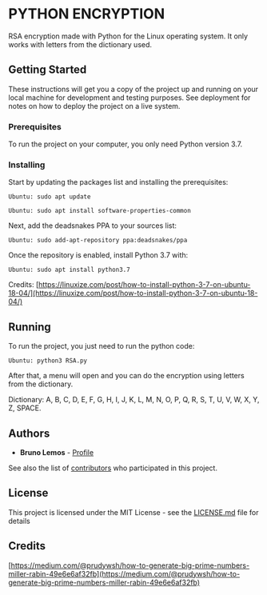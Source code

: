 # PYTHON ENCRYPTION

RSA encryption made with Python for the Linux operating system.
It only works with letters from the dictionary used.

## Getting Started

These instructions will get you a copy of the project up and running on your local machine for development and testing purposes. See deployment for notes on how to deploy the project on a live system.

### Prerequisites

To run the project on your computer, you only need Python version 3.7.

### Installing

Start by updating the packages list and installing the prerequisites:

```
Ubuntu: sudo apt update
```
```
Ubuntu: sudo apt install software-properties-common
```

Next, add the deadsnakes PPA to your sources list:

```
Ubuntu: sudo add-apt-repository ppa:deadsnakes/ppa
```
Once the repository is enabled, install Python 3.7 with:
```
Ubuntu: sudo apt install python3.7
```
Credits: [https://linuxize.com/post/how-to-install-python-3-7-on-ubuntu-18-04/](https://linuxize.com/post/how-to-install-python-3-7-on-ubuntu-18-04/)

## Running

To run the project, you just need to run the python code:

```
Ubuntu: python3 RSA.py
```

After that, a menu will open and you can do the encryption using letters from the dictionary.

Dictionary: A, B, C, D, E, F, G, H, I, J, K, L, M, N, O, P, Q, R, S, T, U, V, W, X, Y, Z, SPACE.

## Authors

* **Bruno Lemos** - [Profile](https://github.com/CaosMen)

See also the list of [contributors](https://github.com/your/project/contributors) who participated in this project.

## License

This project is licensed under the MIT License - see the [LICENSE.md](LICENSE.md) file for details

## Credits

[https://medium.com/@prudywsh/how-to-generate-big-prime-numbers-miller-rabin-49e6e6af32fb](https://medium.com/@prudywsh/how-to-generate-big-prime-numbers-miller-rabin-49e6e6af32fb)
